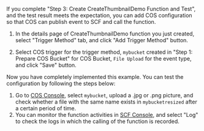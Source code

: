 If you complete "Step 3: Create CreateThumbnailDemo Function and Test", and the test result meets the expectation, you can add COS configuration so that COS can publish event to SCF and call the function.

1) In the details page of CreateThumbnailDemo function you just created, select "Trigger Method" tab, and click "Add Trigger Method" button.

2) Select COS trigger for the trigger method, `mybucket` created in "Step 1: Prepare COS Bucket" for COS Bucket, `File Upload` for the event type, and click "Save" button.


Now you have completely implemented this example. You can test the configuration by following the steps below:

1. Go to [COS Console](https://console.cloud.tencent.com/cos5/index), select `mybucket`, upload a .jpg or .png picture, and check whether a file with the same name exists in `mybucketresized` after a certain period of time.
2. You can monitor the function activities in [SCF Console](https://console.cloud.tencent.com/scf), and select "Log" to check the logs in which the calling of the function is recorded.

